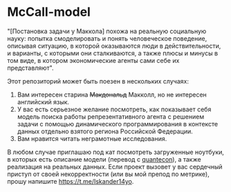 # McCall-model

"[Постановка задачи у Маккола] похожа на реальную социальную науку: попытка смоделировать и понять человеческое поведение, описывая ситуацию, в которой оказываются люди в действительности, и варианты, с которыми они сталкиваются, а также плюсы и минусы в том виде, в котором экономические агенты сами себе их представляют".

Этот репозиторий может быть поезен в нескольких случаях: 
1. Вам интересен старина ~~Макдональд~~ Макколл, но не интересен английский язык.
2. У вас есть серьезное желание посмотреть, как показывает себя модель поиска работы репрезентативного агента с решением задачи с помощью динамического программирования в контексте данных отдельно взятого региона Российской Федерации.
3. Вам нравится читать неграмотные исследования.

В любом случае приглашаю под кат посмотреть загруженные ноутбуки, в которых есть описание модели (перевод с [quantecon](https://python.quantecon.org)), а также реализация на реальных данных. 
Если проект вызовет у вас сердечный приступ от своей некорректности (или вы мой препод по метрике), прошу напишите https://t.me/Iskander14yo.

